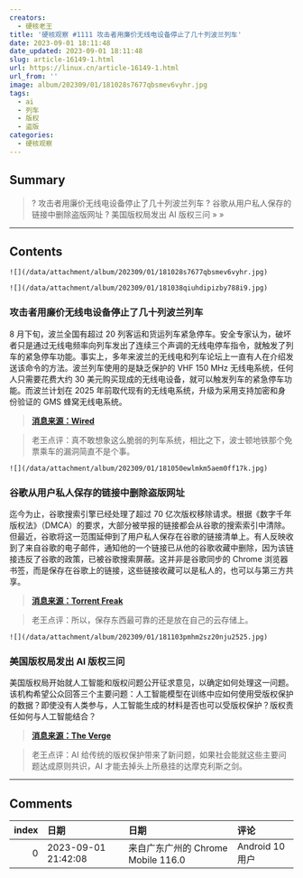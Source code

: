 ```yaml
---
creators:
  - 硬核老王
title: '硬核观察 #1111 攻击者用廉价无线电设备停止了几十列波兰列车'
date: 2023-09-01 18:11:48
date_updated: 2023-09-01 18:11:48
slug: article-16149-1.html
url: https://linux.cn/article-16149-1.html
url_from: ''
image: album/202309/01/181028s7677qbsmev6vyhr.jpg
tags:
  - ai
  - 列车
  - 版权
  - 盗版
categories:
  - 硬核观察
---
```


## Summary

> ? 攻击者用廉价无线电设备停止了几十列波兰列车
> ? 谷歌从用户私人保存的链接中删除盗版网址
> ? 美国版权局发出 AI 版权三问
> » 
> »

***

<!-- more -->

## Contents

`![](/data/attachment/album/202309/01/181028s7677qbsmev6vyhr.jpg)`

`![](/data/attachment/album/202309/01/181038qiuhdipizby788i9.jpg)`

### 攻击者用廉价无线电设备停止了几十列波兰列车

8 月下旬，波兰全国有超过 20 列客运和货运列车紧急停车。安全专家认为，破坏者只是通过无线电频率向列车发出了连续三个声调的无线电停车指令，就触发了列车的紧急停车功能。事实上，多年来波兰的无线电和列车论坛上一直有人在介绍发送该命令的方法。波兰列车使用的是缺乏保护的 VHF 150 MHz 无线电系统，任何人只需要花费大约 30 美元购买现成的无线电设备，就可以触发列车的紧急停车功能。而波兰计划在 2025 年前取代现有的无线电系统，升级为采用支持加密和身份验证的 GMS 蜂窝无线电系统。

> 
> **[消息来源：Wired](https://www.wired.com/story/poland-train-radio-stop-attack/)**
> 
> 
> 

> 
> 老王点评：真不敢想象这么脆弱的列车系统，相比之下，波士顿地铁那个免票乘车的漏洞简直不是个事。
> 
> 
> 

`![](/data/attachment/album/202309/01/181050ewlmkm5aem0ff17k.jpg)`

### 谷歌从用户私人保存的链接中删除盗版网址

迄今为止，谷歌搜索引擎已经处理了超过 70 亿次版权移除请求。根据《数字千年版权法》（DMCA）的要求，大部分被举报的链接都会从谷歌的搜索索引中清除。但最近，谷歌将这一范围延伸到了用户私人保存在谷歌的链接清单上。有人反映收到了来自谷歌的电子邮件，通知他的一个链接已从他的谷歌收藏中删除，因为该链接违反了谷歌的政策，已被谷歌搜索屏蔽。这并非是谷歌同步的 Chrome 浏览器书签，而是保存在谷歌上的链接，这些链接收藏可以是私人的，也可以与第三方共享。

> 
> **[消息来源：Torrent Freak](https://torrentfreak.com/google-removes-pirate-sites-from-users-privately-saved-links-230830/)**
> 
> 
> 

> 
> 老王点评：所以，保存东西最可靠的还是放在自己的云存储上。
> 
> 
> 

`![](/data/attachment/album/202309/01/181103pmhm2sz20nju2525.jpg)`

### 美国版权局发出 AI 版权三问

美国版权局开始就人工智能和版权问题公开征求意见，以确定如何处理这一问题。该机构希望公众回答三个主要问题：人工智能模型在训练中应如何使用受版权保护的数据？即使没有人类参与，人工智能生成的材料是否也可以受版权保护？版权责任如何与人工智能结合？

> 
> **[消息来源：The Verge](https://www.theverge.com/2023/8/29/23851126/us-copyright-office-ai-public-comments)**
> 
> 
> 

> 
> 老王点评：AI 给传统的版权保护带来了新问题，如果社会能就这些主要问题达成原则共识，AI 才能去掉头上所悬挂的达摩克利斯之剑。
> 
> 
>

***

## Comments

|   index | 日期                | 日期                                               | 评论                                                           |
|--------:|:--------------------|:---------------------------------------------------|:---------------------------------------------------------------|
|       0 | 2023-09-01 21:42:08 | 来自广东广州的 Chrome Mobile 116.0|Android 10 用户 | 正在微信读书重温《乔布斯传》（2014版），想起了里面的“蓝盒子”…… |
